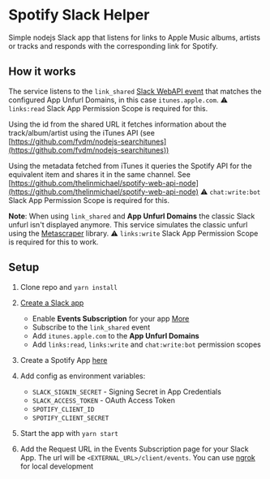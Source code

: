 # Spotify Slack Helper

Simple nodejs Slack app that listens for links to Apple Music albums, artists or tracks and responds with the corresponding link for Spotify. 

## How it works

The service listens to the `link_shared` [Slack WebAPI event](https://api.slack.com/events/link_shared) that matches the configured App Unfurl Domains, in this case `itunes.apple.com`. 
⚠️ `links:read` Slack App Permission Scope is required for this. 

Using the id from the shared URL it fetches information about the track/album/artist using the iTunes API (see [https://github.com/fvdm/nodejs-searchitunes](https://github.com/fvdm/nodejs-searchitunes))

Using the metadata fetched from iTunes it queries the Spotify API for the equivalent item and shares it in the same channel. See [https://github.com/thelinmichael/spotify-web-api-node](https://github.com/thelinmichael/spotify-web-api-node)
⚠️ `chat:write:bot` Slack App Permission Scope is required for this. 

**Note**: When using `link_shared` and **App Unfurl Domains** the classic Slack unfurl isn't displayed anymore. This service simulates the classic unfurl using the [Metascraper](http://metascraper.js.org/) library. 
⚠️ `links:write` Slack App Permission Scope is required for this to work. 

## Setup

1. Clone repo and `yarn install`
2. [Create a Slack app](https://api.slack.com/slack-apps)
    
    * Enable **Events Subscription** for your app [More](https://api.slack.com/events-api)
    * Subscribe to the `link_shared` event
    * Add `itunes.apple.com` to the **App Unfurl Domains**
    * Add `links:read`, `links:write` and `chat:write:bot` permission scopes
3. Create a Spotify App [here](https://developer.spotify.com/dashboard)
4. Add config as environment variables:
    * `SLACK_SIGNIN_SECRET` - Signing Secret in App Credentials
    * `SLACK_ACCESS_TOKEN` - OAuth Access Token
    * `SPOTIFY_CLIENT_ID`
    * `SPOTIFY_CLIENT_SECRET`
5. Start the app with `yarn start`
6. Add the Request URL in the Events Subscription page for your Slack App. The url will be `<EXTERNAL_URL>/client/events`. You can use [ngrok](https://ngrok.com) for local development
